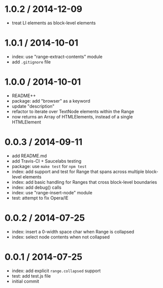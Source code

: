 
1.0.2 / 2014-12-09
==================

  * treat LI elements as block-level elements

1.0.1 / 2014-10-01
==================

  * index: use "range-extract-contents" module
  * add `.gitignore` file

1.0.0 / 2014-10-01
==================

  * README++
  * package: add "browser" as a keyword
  * update "description"
  * refactor to iterate over TextNode elements within the Range
  * now returns an Array of HTMLElements, instead of a single HTMLElement

0.0.3 / 2014-09-11
==================

  * add README.md
  * add Travis-CI + Saucelabs testing
  * package: use `make test` for `npm test`
  * index: add support and test for Range that spans across multiple block-level elements
  * index: add basic handling for Ranges that cross block-level boundaries
  * index: add debug() calls
  * index: use "range-insert-node" module
  * test: attempt to fix Opera/IE

0.0.2 / 2014-07-25
==================

  * index: insert a 0-width space char when Range is collapsed
  * index: select node contents when not collapsed

0.0.1 / 2014-07-25
==================

  * index: add explicit `range.collapsed` support
  * test: add test.js file
  * initial commit
